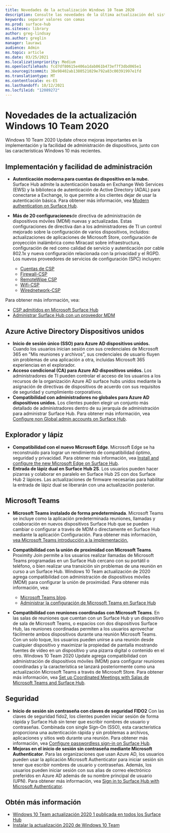 ```yaml
---
title: Novedades de la actualización Windows 10 Team 2020
description: Consulte las novedades de la última actualización del sistema operativo Surface Hub, Windows 10 Team 2020 Update.
keywords: separar valores con comas
ms.prod: surface-hub
ms.sitesec: library
author: greg-lindsay
ms.author: greglin
manager: laurawi
audience: Admin
ms.topic: article
ms.date: 03/25/2021
ms.localizationpriority: Medium
ms.openlocfilehash: fcd7df80615e406a1dab061b473ef7f3dbd065e1
ms.sourcegitcommit: 38e98402ab1380521029e792a83c00391997e1fd
ms.translationtype: MT
ms.contentlocale: es-ES
ms.lasthandoff: 10/12/2021
ms.locfileid: "12089272"
---
```

# <a name="whats-new-in-windows-10-team-2020-update"></a>Novedades de la actualización Windows 10 Team 2020

Windows 10 Team 2020 Update ofrece mejoras importantes en la implementación y la facilidad de administración de dispositivos, junto con las características Windows 10 más recientes.

## <a name="deployment-and-manageability"></a>Implementación y facilidad de administración

- **Autenticación moderna para cuentas de dispositivo en la nube.** Surface Hub admite la autenticación basada en Exchange Web Services (EWS) y la biblioteca de autenticación de Active Directory (ADAL) para conectarse a Exchange, lo que permite a los clientes dejar de usar la autenticación básica. Para obtener más información, vea [Modern authentication on Surface Hub](surface-hub-modern-auth.md).
- **Más de 20 configuraciones**de directiva de administración de dispositivos móviles (MDM) nuevas y actualizadas.  Estas configuraciones de directiva dan a los administradores de TI un control mejorado sobre la configuración de varios dispositivos, incluidos: actualizaciones de aplicaciones de Microsoft Store, configuración de proyección inalámbrica como Miracast sobre infraestructura, configuración de red como calidad de servicio y autenticación por cable 802.1x y nueva configuración relacionada con la privacidad y el RGPD. Los nuevos proveedores de servicios de configuración (SPC) incluyen: 

  - [Cuentas de CSP](/windows/client-management/mdm/accounts-csp) 
  - [Firewall-CSP](/windows/client-management/mdm/firewall-csp) 
  - [RemoteWipe CSP](/windows/client-management/mdm/remotewipe-csp) 
  - [Wifi-CSP](/windows/client-management/mdm/wifi-csp) 
  - [Wirednetwork-CSP](/windows/client-management/mdm/wirednetwork-csp) 

Para obtener más información, vea: 
- [CSP admitidos en Microsoft Surface Hub](/windows/client-management/mdm/configuration-service-provider-reference#surfacehubcspsupport)
- [Administrar Surface Hub con un proveedor MDM](manage-settings-with-mdm-for-surface-hub.md)

## <a name="azure-active-directory-joined-devices"></a>Azure Active Directory Dispositivos unidos

- **Inicio de sesión único (SSO) para Azure AD dispositivos unidos.** Cuando los usuarios inician sesión con sus credenciales de Microsoft 365 en "Mis reuniones y archivos", sus credenciales de usuario fluyen sin problemas de una aplicación a otra, incluidas Microsoft 365 experiencias en el explorador.
- **Acceso condicional (CA) para Azure AD dispositivos unidos.** Los administradores de TI pueden controlar el acceso de los usuarios a los recursos de la organización Azure AD surface hubs unidos mediante la asignación de directivas de dispositivos de acuerdo con sus requisitos de seguridad y cumplimiento corporativos.
- **Compatibilidad con administradores no globales para Azure AD dispositivos unidos.** Los clientes pueden elegir un conjunto más detallado de administradores dentro de su jerarquía de administración para administrar Surface Hub. Para obtener más información, vea [Configure non Global admin accounts on Surface Hub](surface-hub-2s-nonglobal-admin.md).

## <a name="browser-and-pen"></a>Explorador y lápiz

- **Compatibilidad con el nuevo Microsoft Edge**. Microsoft Edge se ha reconstruido para lograr un rendimiento de compatibilidad óptimo, seguridad y privacidad. Para obtener más información, vea [Install and configure the new Microsoft Edge on Surface Hub](surface-hub-install-chromium-edge.md).
- **Entrada de lápiz dual en Surface Hub 2S**.   Los usuarios pueden hacer pizarras y colaborar en paralelo en Surface Hub 2S con dos Surface Hub 2 lápices. Las actualizaciones de firmware necesarias para habilitar la entrada de lápiz dual se liberarán con una actualización posterior.

## <a name="microsoft-teams"></a>Microsoft Teams  

- **Microsoft Teams instalado de forma predeterminada**.        Microsoft Teams se incluye como la aplicación predeterminada reuniones, llamadas y colaboración en nuevos dispositivos Surface Hub que se pueden cambiar o configurar a través de MDM o directamente en Surface Hub mediante la aplicación Configuración. Para obtener más información, [vea Microsoft Teams introducción a la implementación.](/microsoftteams/deploy-overview)
- **Compatibilidad con la unión de proximidad con Microsoft Teams**.  Proximity Join permite a los usuarios realizar llamadas de Microsoft Teams programadas en un Surface Hub cercano con su portátil o teléfono, o bien realizar una transición sin problemas de una reunión en curso a un Surface Hub. Windows 10 Team actualización de 2020 agrega compatibilidad con administración de dispositivos móviles (MDM) para configurar la unión de proximidad. Para obtener más información, vea: 

  - [Microsoft Teams blog](https://techcommunity.microsoft.com/t5/microsoft-teams-blog/microsoft-teams-devices-for-shared-spaces-july-and-august-update/ba-p/1604833). 
  - [Administrar la configuración de Microsoft Teams en Surface Hub](/MicrosoftTeams/rooms/surface-hub-manage-config)

- **Compatibilidad con reuniones coordinadas con Microsoft Teams**. En las salas de reuniones que cuentan con un Surface Hub y un dispositivo de sala de Microsoft Teams, o espacios con dos dispositivos Surface Hub, las reuniones coordinadas permiten a los usuarios aprovechar fácilmente ambos dispositivos durante una reunión Microsoft Teams. Con un solo toque, los usuarios pueden unirse a una reunión desde cualquier dispositivo y maximizar la propiedad de pantalla mostrando fuentes de vídeo en un dispositivo y una pizarra digital o contenido en el otro. Windows 10 Team 2020 Update agrega compatibilidad con administración de dispositivos móviles (MDM) para configurar reuniones coordinadas y la característica se lanzará posteriormente como una actualización Microsoft Teams a través de Microsoft Store. Para obtener más información, vea [Set up Coordinated Meetings with Salas de Microsoft Teams and Surface Hub](/MicrosoftTeams/rooms/coordinated-meetings).

## <a name="security"></a>Seguridad

- **Inicio de sesión sin contraseña con claves de seguridad FIDO2**     Con las claves de seguridad fido2, los clientes pueden iniciar sesión de forma rápida y Surface Hub sin tener que escribir nombres de usuario y contraseñas. Combinada con single Sign-On (SSO), esta característica proporciona una autenticación rápida y sin problemas a archivos, aplicaciones y sitios web durante una reunión. Para obtener más información, vea [Configure passwordless sign-in on Surface Hub](surface-hub-2s-phone-authenticate.md).
- **Mejoras en el inicio de sesión sin contraseña mediante Microsoft Authenticator**.  Para las organizaciones que usan Azure AD, los usuarios pueden usar la aplicación Microsoft Authenticator para iniciar sesión sin tener que escribir nombres de usuario y contraseñas. Además, los usuarios pueden iniciar sesión con sus alias de correo electrónico preferidos en Azure AD además de su nombre principal de usuario (UPN). Para obtener más información, vea [Sign in to Surface Hub with Microsoft Authenticator](surface-hub-authenticator-app.md).

## <a name="learn-more"></a>Obtén más información

- [Windows 10 Team actualización 2020 1 publicada en todos los Surface Hub](https://techcommunity.microsoft.com/t5/surface-it-pro-blog/windows-10-team-2020-update-1-released-to-all-surface-hubs/ba-p/2653503)
- [Instalar la actualización 2020 de Windows 10 Team](surface-hub-2020-update.md)  
 